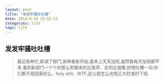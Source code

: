 ```yaml
---
layout: post
title: "发发牢骚吐吐槽"
date: 2014-9-19 15:52:12
categories: life
tags: life
---
```


## 发发牢骚吐吐槽 ##

>最近各种忙,新调了部门,各种重新开始,基本上天天加班,虽然我每天加班都不多,看到新部门一个个的那么积极来的比我早、走的比我晚,好想吐槽一句:你们都不用回家的么、holy shit、WTF,这让我怎么光明正大的准时下班.
